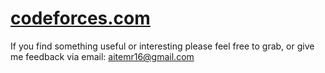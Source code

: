 # [codeforces.com](http://codeforces.com/)

If you find something useful or interesting please feel free to grab, or give me feedback via email: aitemr16@gmail.com
